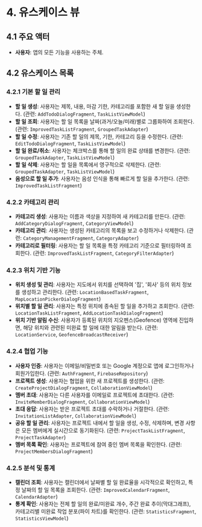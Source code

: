 # 4. 유스케이스 뷰

## 4.1 주요 액터
*   **사용자**: 앱의 모든 기능을 사용하는 주체.

## 4.2 유스케이스 목록

### 4.2.1 기본 할 일 관리
*   **할 일 생성**: 사용자는 제목, 내용, 마감 기한, 카테고리를 포함한 새 할 일을 생성한다. (관련: `AddTodoDialogFragment`, `TaskListViewModel`)
*   **할 일 조회**: 사용자는 할 일 목록을 날짜(과거/오늘/미래)별로 그룹화하여 조회한다. (관련: `ImprovedTaskListFragment`, `GroupedTaskAdapter`)
*   **할 일 수정**: 사용자는 기존 할 일의 제목, 기한, 카테고리 등을 수정한다. (관련: `EditTodoDialogFragment`, `TaskListViewModel`)
*   **할 일 완료/취소**: 사용자는 체크박스를 통해 할 일의 완료 상태를 변경한다. (관련: `GroupedTaskAdapter`, `TaskListViewModel`)
*   **할 일 삭제**: 사용자는 할 일을 목록에서 영구적으로 삭제한다. (관련: `GroupedTaskAdapter`, `TaskListViewModel`)
*   **음성으로 할 일 추가**: 사용자는 음성 인식을 통해 빠르게 할 일을 추가한다. (관련: `ImprovedTaskListFragment`)

### 4.2.2 카테고리 관리
*   **카테고리 생성**: 사용자는 이름과 색상을 지정하여 새 카테고리를 만든다. (관련: `AddCategoryDialogFragment`, `CategoryViewModel`)
*   **카테고리 관리**: 사용자는 생성된 카테고리의 목록을 보고 수정하거나 삭제한다. (관련: `CategoryManagementFragment`, `CategoryAdapter`)
*   **카테고리로 필터링**: 사용자는 할 일 목록을 특정 카테고리 기준으로 필터링하여 조회한다. (관련: `ImprovedTaskListFragment`, `CategoryFilterAdapter`)

### 4.2.3 위치 기반 기능
*   **위치 생성 및 관리**: 사용자는 지도에서 위치를 선택하여 '집', '회사' 등의 위치 정보를 생성하고 관리한다. (관련: `LocationBasedTaskFragment`, `MapLocationPickerDialogFragment`)
*   **위치별 할 일 관리**: 사용자는 특정 위치에 종속된 할 일을 추가하고 조회한다. (관련: `LocationTaskListFragment`, `AddLocationTaskDialogFragment`)
*   **위치 기반 알림 수신**: 사용자가 등록된 위치의 지오펜스(Geofence) 영역에 진입하면, 해당 위치와 관련된 미완료 할 일에 대한 알림을 받는다. (관련: `LocationService`, `GeofenceBroadcastReceiver`)

### 4.2.4 협업 기능
*   **사용자 인증**: 사용자는 이메일/비밀번호 또는 Google 계정으로 앱에 로그인하거나 회원가입한다. (관련: `AuthFragment`, `FirebaseRepository`)
*   **프로젝트 생성**: 사용자는 협업을 위한 새 프로젝트를 생성한다. (관련: `CreateProjectDialogFragment`, `CollaborationViewModel`)
*   **멤버 초대**: 사용자는 다른 사용자를 이메일로 프로젝트에 초대한다. (관련: `InviteMemberDialogFragment`, `CollaborationViewModel`)
*   **초대 응답**: 사용자는 받은 프로젝트 초대를 수락하거나 거절한다. (관련: `InvitationListAdapter`, `CollaborationViewModel`)
*   **공유 할 일 관리**: 사용자는 프로젝트 내에서 할 일을 생성, 수정, 삭제하며, 변경 사항은 모든 멤버에게 실시간으로 동기화된다. (관련: `ProjectTaskListFragment`, `ProjectTaskAdapter`)
*   **멤버 목록 확인**: 사용자는 프로젝트에 참여 중인 멤버 목록을 확인한다. (관련: `ProjectMembersDialogFragment`)

### 4.2.5 분석 및 통계
*   **캘린더 조회**: 사용자는 캘린더에서 날짜별 할 일 완료율을 시각적으로 확인하고, 특정 날짜의 할 일 목록을 조회한다. (관련: `ImprovedCalendarFragment`, `CalendarAdapter`)
*   **통계 확인**: 사용자는 전체 할 일의 완료/미완료 개수, 주간 완료 추이(막대그래프), 카테고리별 미완료 작업 분포(파이 차트)를 확인한다. (관련: `StatisticsFragment`, `StatisticsViewModel`)
